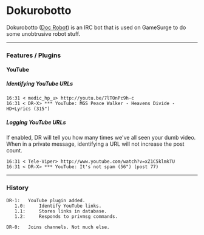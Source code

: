 Dokurobotto
===========

Dokurobotto ([Doc Robot](http://megaman.wikia.com/wiki/Doc_Robot)) is an IRC bot that is used on GameSurge to do some unobtrusive robot stuff.

* * *

### Features / Plugins
#### YouTube
##### Identifying YouTube URLs
```
16:31 < medic_hp_u> http://youtu.be/7lTOnPc9h-c
16:31 < DR-X> *** YouTube: MGS Peace Walker - Heavens Divide - HD+Lyrics (315")
```

##### Logging YouTube URLs
If enabled, DR will tell you how many times we've all seen your dumb video.
When in a private message, identifying a URL will not increase the post count.
```
16:31 < Tele-Viper> http://www.youtube.com/watch?v=xZ1C5klmkTU
16:31 < DR-X> *** YouTube: It's not spam (56") (post 77)
```

* * *
### History
```
DR-1:   YouTube plugin added.
   1.0:     Identify YouTube links.
   1.1:     Stores links in database.
   1.2:     Responds to privmsg commands.

DR-0:   Joins channels. Not much else.
```
